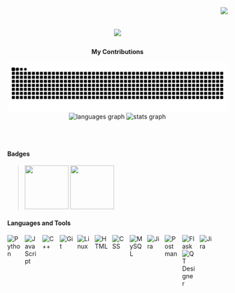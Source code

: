 <!-- visitors -->
 <img align="right" src="https://visitor-badge.laobi.icu/badge?page_id=frostrhea.frostrhea" /> 

<!-- name -->
<h1 align="center">
    <img src="https://readme-typing-svg.herokuapp.com/?font=Righteous&size=30&center=true&vCenter=true&width=500&height=70&duration=4000&lines=Hi+There!+I'm+Rhea❄️;" />
</h1>

<!-- snake and stats -->
<div align="center">

  <h4> My Contributions </h4>
  <img src="https://raw.githubusercontent.com/frostrhea/frostrhea/output/snake.svg" alt="Snake animation"/>

  <img src="https://github-readme-stats.vercel.app/api/top-langs?username=frostrhea&locale=en&hide_title=true&layout=compact&card_width=320&langs_count=5&theme=github_dark&hide_border=true&order=2" height="150" alt="languages graph"  />
  <img src="https://github-readme-stats.vercel.app/api?username=frostrhea&hide_title=true&hide_rank=true&show_icons=true&include_all_commits=true&count_private=true&disable_animations=false&theme=github_dark&locale=en&hide_border=true&order=1" height="150" alt="stats graph"  />
</div>

<br> </br>

<!-- badges -->
#### Badges
<blockquote class="badgr-badge" style="font-family: Helvetica, Roboto, &quot;Segoe UI&quot;, Calibri, sans-serif;">
    <a href="https://api.badgr.io/public/assertions/JYZ6Rr90SYy34295Cek6Jg?identity__email=guingao.rheasalve865%40gmail.com"> 
        <img width="100px" height="100px" src="https://api.badgr.io/public/assertions/JYZ6Rr90SYy34295Cek6Jg/image"></a>
    <a href="https://api.badgr.io/public/assertions/U17pS5djQ9SDFHCeQsrAbw?identity__email=rheasalve.guingao%40g.msuiit.edu.ph">
        <img width="100px" height="100px" src="https://api.badgr.io/public/assertions/U17pS5djQ9SDFHCeQsrAbw/image"></a>
</blockquote>

<!-- languages -->
#### Languages and Tools
<img align="left" alt="Python" width="30px" style="padding-right:10px;" src="https://cdn.jsdelivr.net/gh/devicons/devicon@latest/icons/python/python-original.svg"/>
<img align="left" alt="JavaScript" width="30px" style="padding-right:10px;" src="https://cdn.jsdelivr.net/gh/devicons/devicon@latest/icons/javascript/javascript-original.svg"/>
<img align="left" alt="C++" width="30px" style="padding-right:10px;" src="https://cdn.jsdelivr.net/gh/devicons/devicon@latest/icons/cplusplus/cplusplus-original.svg" />
<img align="left" alt="Git" width="30px" style="padding-right:10px;" src="https://cdn.jsdelivr.net/gh/devicons/devicon/icons/git/git-original.svg" />
<img align="left" alt="Linux" width="30px" style="padding-right:10px;" src="https://cdn.jsdelivr.net/gh/devicons/devicon/icons/linux/linux-original.svg" />
<img align="left" alt="HTML" width="30px" style="padding-right:10px;" src="https://cdn.jsdelivr.net/gh/devicons/devicon/icons/html5/html5-plain.svg" />
<img align="left" alt="CSS" width="30px" style="padding-right:10px;" src="https://cdn.jsdelivr.net/gh/devicons/devicon/icons/css3/css3-plain.svg" />
<img align="left" alt="MySQL" width="30px" style="padding-right:10px;" src="https://cdn.jsdelivr.net/gh/devicons/devicon@latest/icons/mysql/mysql-original-wordmark.svg" />
<img align="left" alt="Jira" width="30px" style="padding-right:10px;" src="https://cdn.jsdelivr.net/gh/devicons/devicon@latest/icons/jira/jira-original-wordmark.svg" />
<img align="left" alt="Postman" width="30px" style="padding-right:10px;" src="https://cdn.jsdelivr.net/gh/devicons/devicon@latest/icons/postman/postman-original.svg" />
<img align="left" alt="Flask" width="30px" style="padding-right:10px;" src="https://cdn.jsdelivr.net/gh/devicons/devicon@latest/icons/flask/flask-original.svg" />
<img align="left" alt="Jira" width="30px" style="padding-right:10px;" src="https://cdn.jsdelivr.net/gh/devicons/devicon@latest/icons/figma/figma-original.svg" />
<img align="left" alt="QT Designer" width="30px" style="padding-right:10px;" src="https://cdn.jsdelivr.net/gh/devicons/devicon@latest/icons/qt/qt-original.svg" />
<br />


<!--
![frostrhea's GitHub stats](https://github-readme-stats.vercel.app/api?username=frostrhea&show_icons=true&theme=github_dark_dimmed)  
-->



###


